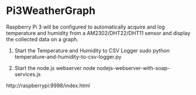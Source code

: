 # Pi3WeatherGraph
Raspberry Pi 3 will be configured to automatically acquire and log temperature and humidity 
from a AM2302/DHT22/DHT11 sensor and display the collected data on a graph.


1. Start the Temperature and Humidity to CSV Logger
sudo python temperature-and-humidity-to-csv-logger.py 

2. Start the node.js webserver
node nodejs-webserver-with-soap-services.js 

http://raspberrypi:9998/index.html
